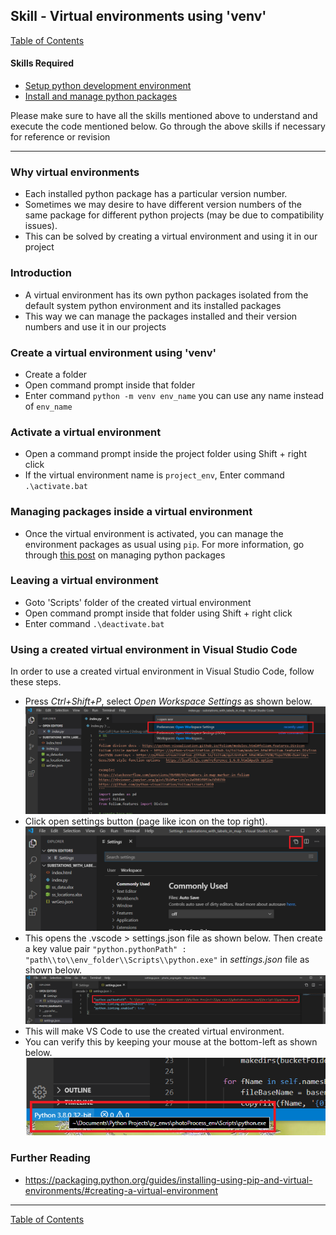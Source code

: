 ## Skill - Virtual environments using 'venv'

[Table of Contents](https://nagasudhir.blogspot.com/2020/04/taming-python-table-of-contents.html)

#### Skills Required
* [Setup python development environment](https://nagasudhir.blogspot.com/2020/04/setup-python-development-environment_14.html)
* [Install and manage python packages](https://nagasudhir.blogspot.com/2020/05/install-and-manage-packages-in-python.html)

Please make sure to have all the skills mentioned above to understand and execute the code mentioned below. Go through the above skills if necessary for reference or revision
<hr/>

### Why virtual environments
* Each installed python package has a particular version number.
* Sometimes we may desire to have different version numbers of the same package for different python projects (may be due to compatibility issues).
* This can be solved by creating a virtual environment and using it in our project

### Introduction
* A virtual environment has its own python packages isolated from the default system python environment and its installed packages
* This way we can manage the packages installed and their version numbers and use it in our projects

### Create a virtual environment using 'venv'
* Create a folder
* Open command prompt inside that folder
* Enter command `python -m venv env_name` 
you can use any name instead of `env_name` 

### Activate a virtual environment
* Open a command prompt inside the project folder using Shift + right click
* If the virtual environment name is ```project_env```, Enter command `.\activate.bat`

### Managing packages inside a virtual environment
* Once the virtual environment is activated, you can manage the environment packages as usual using `pip`. For more information, go through [this post](https://nagasudhir.blogspot.com/2020/05/install-and-manage-packages-in-python.html) on managing python packages

### Leaving a virtual environment
* Goto 'Scripts' folder of the created virtual environment
* Open command prompt inside that folder using Shift + right click
* Enter command `.\deactivate.bat`

### Using a created virtual environment in Visual Studio Code
In order to use a created virtual environment in Visual Studio Code, follow these steps.
* Press *Ctrl+Shift+P*, select *Open Workspace Settings* as shown below.
![vs_code_open_workspace_settings](https://github.com/nagasudhirpulla/taming_python/raw/master/blog/skills/assets/img/vs_code_open_workspace_settings.png)
* Click open settings button (page like icon on the top right). 
![vs_code_open_settings_json](https://github.com/nagasudhirpulla/taming_python/raw/master/blog/skills/assets/img/vs_code_open_settings_json.png)
* This opens the .vscode > settings.json file as shown below. Then create a key value pair `"python.pythonPath" : "path\\to\\env_folder\\Scripts\\python.exe"` in *settings.json* file as shown below.
![vs_code_python_path_in_settings_json](https://github.com/nagasudhirpulla/taming_python/raw/master/blog/skills/assets/img/vs_code_python_path_in_settings_json.png)
* This will make VS Code to use the created virtual environment.
* You can verify this by keeping your mouse at the bottom-left as shown below.
![vs_code_active_python_env_check](https://github.com/nagasudhirpulla/taming_python/raw/master/blog/skills/assets/img/vs_code_active_python_env_check.png)
### Further Reading
* https://packaging.python.org/guides/installing-using-pip-and-virtual-environments/#creating-a-virtual-environment

<hr/>

[Table of Contents](https://nagasudhir.blogspot.com/2020/04/taming-python-table-of-contents.html)
<!--stackedit_data:
eyJwcm9wZXJ0aWVzIjoidGl0bGU6IFZpcnR1YWwgRW52aXJvbm
1lbnRzIHVzaW5nIHZlbnZcbmF1dGhvcjogTmFnYXN1ZGhpciBQ
dWxsYVxuZGF0ZTogJzIwMjAtMDUtMjcnXG50YWdzOiAncHl0aG
9uLCBsZWFybmluZywgdHV0b3JpYWwsIHRhbWluZ19weXRob25f
c2tpbGwnXG5jYXRlZ29yaWVzOiB0YW1pbmdfcHl0aG9uX3NraW
xsXG4iLCJoaXN0b3J5IjpbLTg1MzU2ODU0OSw3NzYwMDk0ODgs
LTY4MTMwOTk1MCwtMTQxNDA4MzM5N119
-->